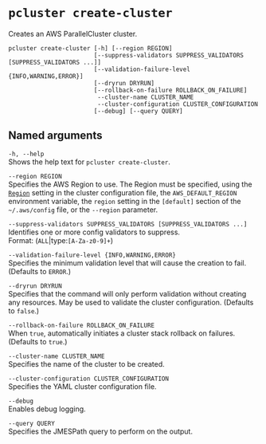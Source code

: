 # `pcluster create-cluster`<a name="pcluster.create-cluster-v3"></a>

Creates an AWS ParallelCluster cluster\.

```
pcluster create-cluster [-h] [--region REGION]
                        [--suppress-validators SUPPRESS_VALIDATORS [SUPPRESS_VALIDATORS ...]]
                        [--validation-failure-level {INFO,WARNING,ERROR}]
                        [--dryrun DRYRUN]
                        [--rollback-on-failure ROLLBACK_ON_FAILURE]
                         --cluster-name CLUSTER_NAME
                         --cluster-configuration CLUSTER_CONFIGURATION
                        [--debug] [--query QUERY]
```

## Named arguments<a name="pcluster-v3.create-cluster.namedargs"></a>

`-h, --help`  
Shows the help text for `pcluster create-cluster`\.

`--region REGION`  
Specifies the AWS Region to use\. The Region must be specified, using the [`Region`](cluster-configuration-file-v3.md#yaml-Region) setting in the cluster configuration file, the `AWS_DEFAULT_REGION` environment variable, the `region` setting in the `[default]` section of the `~/.aws/config` file, or the `--region` parameter\.

`--suppress-validators SUPPRESS_VALIDATORS [SUPPRESS_VALIDATORS ...]`  
Identifies one or more config validators to suppress\.  
 Format: \(`ALL`\|type:`[A-Za-z0-9]+`\)

`--validation-failure-level {INFO,WARNING,ERROR}`  
Specifies the minimum validation level that will cause the creation to fail\. \(Defaults to `ERROR`\.\)

`--dryrun DRYRUN`  
Specifies that the command will only perform validation without creating any resources\. May be used to validate the cluster configuration\. \(Defaults to `false`\.\)

`--rollback-on-failure ROLLBACK_ON_FAILURE`  
When `true`, automatically initiates a cluster stack rollback on failures\. \(Defaults to `true`\.\)

`--cluster-name CLUSTER_NAME`  
Specifies the name of the cluster to be created\.

`--cluster-configuration CLUSTER_CONFIGURATION`  
Specifies the YAML cluster configuration file\.

`--debug`  
Enables debug logging\.

`--query QUERY`  
Specifies the JMESPath query to perform on the output\.